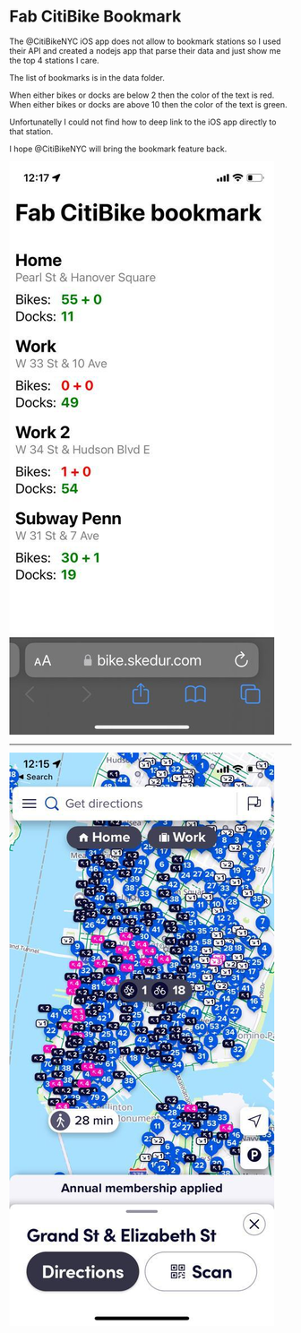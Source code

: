 # Fab CitiBike Bookmark

The @CitiBikeNYC iOS app does not allow to bookmark stations so I used their API and created a nodejs app that parse their data and just show me the top 4 stations I care.

The list of bookmarks is in the data folder.

When either bikes or docks are below 2 then the color of the text is red.
When either bikes or docks are above 10 then the color of the text is green.

Unfortunatelly I could not find how to deep link to the iOS app directly to that station.

I hope @CitiBikeNYC will bring the bookmark feature back.

![Fab Site](assets/fab-bike-bookmark.jpg?raw=true "Fab Citybike bookmark")

---

![Citybike iOS screenshot](assets/citibike-app.jpg?raw=true "Citybike iOS screenshot")
